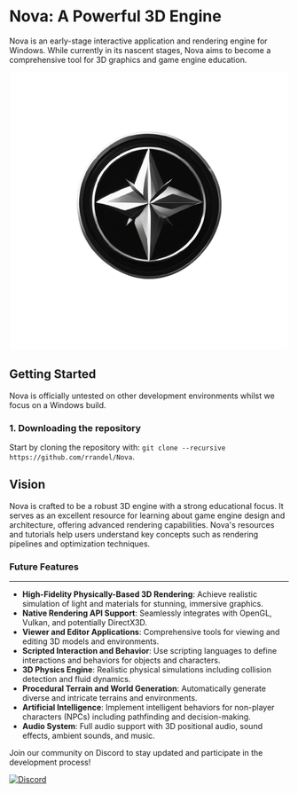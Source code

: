 # Nova: A Powerful 3D Engine

Nova is an early-stage interactive application and rendering engine for Windows. While currently in its nascent stages, Nova aims to become a comprehensive tool for 3D graphics and game engine education.

<p align="center">
    <img src="/Branding/Nova_Logo.png?raw=true" alt="Nova Logo" />
</p>

## Getting Started
Nova is officially untested on other development environments whilst we focus on a Windows build.

### 1. Downloading the repository

Start by cloning the repository with: `git clone --recursive https://github.com/rrandel/Nova`.

## Vision
Nova is crafted to be a robust 3D engine with a strong educational focus. It serves as an excellent resource for learning about game engine design and architecture, offering advanced rendering capabilities. Nova's resources and tutorials help users understand key concepts such as rendering pipelines and optimization techniques.

### Future Features

---

- **High-Fidelity Physically-Based 3D Rendering**: Achieve realistic simulation of light and materials for stunning, immersive graphics.
- **Native Rendering API Support**: Seamlessly integrates with OpenGL, Vulkan, and potentially DirectX3D.
- **Viewer and Editor Applications**: Comprehensive tools for viewing and editing 3D models and environments.
- **Scripted Interaction and Behavior**: Use scripting languages to define interactions and behaviors for objects and characters.
- **3D Physics Engine**: Realistic physical simulations including collision detection and fluid dynamics.
- **Procedural Terrain and World Generation**: Automatically generate diverse and intricate terrains and environments.
- **Artificial Intelligence**: Implement intelligent behaviors for non-player characters (NPCs) including pathfinding and decision-making.
- **Audio System**: Full audio support with 3D positional audio, sound effects, ambient sounds, and music.

Join our community on Discord to stay updated and participate in the development process!

[![Discord](https://img.shields.io/badge/TheDebuggingZone%20Server--blue.svg?style=social&logo=Discord)](https://discord.gg/RDUvXDqKB3)
